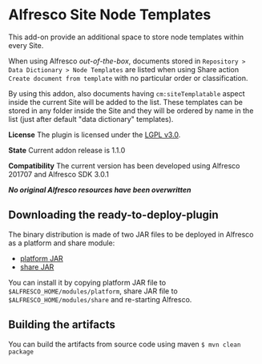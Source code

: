
Alfresco Site Node Templates
================================================

This add-on provide an additional space to store node templates within every Site.

When using Alfresco *out-of-the-box*, documents stored in `Repository > Data Dictionary > Node Templates` are listed when using Share action `Create document from template` with no particular order or classification.

By using this addon, also documents having `cm:siteTemplatable` aspect inside the current Site will be added to the list. These templates can be stored in any folder inside the Site and they will be ordered by name in the list (just after default "data dictionary" templates).


**License**
The plugin is licensed under the [LGPL v3.0](http://www.gnu.org/licenses/lgpl-3.0.html). 

**State**
Current addon release is 1.1.0

**Compatibility**
The current version has been developed using Alfresco 201707 and Alfresco SDK 3.0.1

***No original Alfresco resources have been overwritten***

Downloading the ready-to-deploy-plugin
--------------------------------------
The binary distribution is made of two JAR files to be deployed in Alfresco as a platform and share module:

* [platform JAR](https://github.com/keensoft/alfresco-site-node-templates/releases/download/1.1.0/site-node-template-repo-1.1.0.jar)
* [share JAR](https://github.com/keensoft/alfresco-site-node-templates/releases/download/1.1.0/site-node-template-share-1.1.0.jar)

You can install it by copying platform JAR file to `$ALFRESCO_HOME/modules/platform`, share JAR file to `$ALFRESCO_HOME/modules/share` and re-starting Alfresco.


Building the artifacts
----------------------
You can build the artifacts from source code using maven
```$ mvn clean package```
